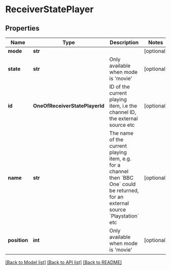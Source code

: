 # ReceiverStatePlayer

## Properties
Name | Type | Description | Notes
------------ | ------------- | ------------- | -------------
**mode** | **str** |  | [optional] 
**state** | **str** | Only available when mode is &#x27;movie&#x27; | [optional] 
**id** | **OneOfReceiverStatePlayerId** | ID of the current playing item, i.e the channel ID, the external source etc | [optional] 
**name** | **str** | The name of the current playing item, e.g. for a channel then &#x60;BBC One&#x60; could be returned, for an external source &#x60;Playstation&#x60; etc | [optional] 
**position** | **int** | Only available when mode is &#x27;movie&#x27; | [optional] 

[[Back to Model list]](../README.md#documentation-for-models) [[Back to API list]](../README.md#documentation-for-api-endpoints) [[Back to README]](../README.md)

